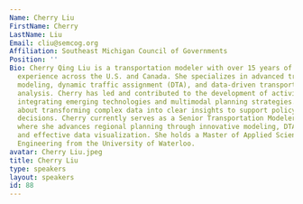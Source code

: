```yaml
---
Name: Cherry Liu
FirstName: Cherry
LastName: Liu
Email: cliu@semcog.org
Affiliation: Southeast Michigan Council of Governments
Position: ''
Bio: Cherry Qing Liu is a transportation modeler with over 15 years of professional
  experience across the U.S. and Canada. She specializes in advanced travel demand
  modeling, dynamic traffic assignment (DTA), and data-driven transportation systems
  analysis. Cherry has led and contributed to the development of activity-based models,
  integrating emerging technologies and multimodal planning strategies. She is passionate
  about transforming complex data into clear insights to support policy and infrastructure
  decisions. Cherry currently serves as a Senior Transportation Modeler at SEMCOG,
  where she advances regional planning through innovative modeling, DTA applications,
  and effective data visualization. She holds a Master of Applied Science in Transportation
  Engineering from the University of Waterloo.
avatar: Cherry Liu.jpeg
title: Cherry Liu
type: speakers
layout: speakers
id: 88
---
```

